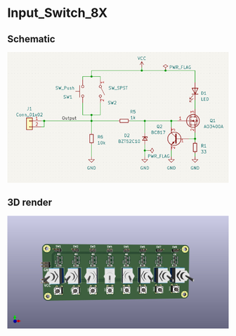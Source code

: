 # Input_Switch_8X

## Schematic
![image](./Input_Switch_8X_Sch.png)



## 3D render
![image](./Input_Switch_8X.png)


